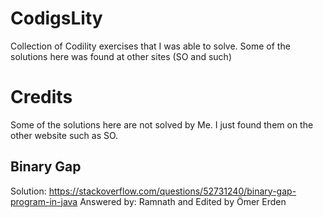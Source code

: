 # CodigsLity
Collection of Codility exercises that I was able to solve. Some of the solutions here was found at other sites (SO and such)


# Credits
Some of the solutions here are not solved by Me. I just found them on the other website such as SO.

## Binary Gap
Solution: https://stackoverflow.com/questions/52731240/binary-gap-program-in-java
Answered by: Ramnath and Edited by Ömer Erden
